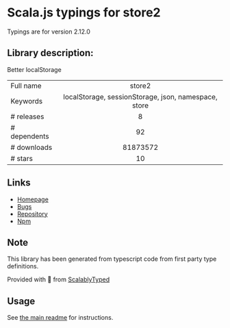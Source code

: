
# Scala.js typings for store2

Typings are for version 2.12.0

## Library description:
Better localStorage

|                    |                 |
| ------------------ | :-------------: |
| Full name          | store2 |
| Keywords           | localStorage, sessionStorage, json, namespace, store |
| # releases         | 8 |
| # dependents       | 92 |
| # downloads        | 81873572 |
| # stars            | 10 |

## Links
- [Homepage](https://github.com/nbubna/store#readme)
- [Bugs](http://github.com/nbubna/store/issues)
- [Repository](https://github.com/nbubna/store)
- [Npm](https://www.npmjs.com/package/store2)
    


## Note
This library has been generated from typescript code from first party type definitions.

Provided with :purple_heart: from [ScalablyTyped](https://github.com/oyvindberg/ScalablyTyped)

## Usage
See [the main readme](../../readme.md) for instructions.


